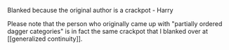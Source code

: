 Blanked because the original author is a crackpot - Harry

Please note that the person who originally came up with "partially ordered dagger categories" is in fact the same crackpot that I blanked over at [[generalized continuity]].